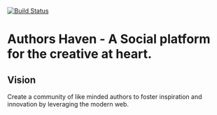 [![Build Status](https://travis-ci.org/andela/ah-frontend-tesseract.svg?branch=develop)](https://travis-ci.org/andela/ah-frontend-tesseract)

Authors Haven - A Social platform for the creative at heart.
=======
## Vision
Create a community of like minded authors to foster inspiration and innovation
by leveraging the modern web.
